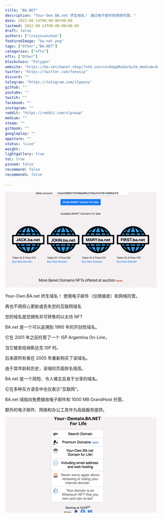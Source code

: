```yaml
---
title: "BA.NET"
description: "Your-Own.BA.net 终生域名！ 通过电子邮件和网络托管。"
date: 2022-08-14T00:00:00+08:00
lastmod: 2022-08-14T00:00:00+08:00
draft: false
authors: ["crazyxuanshao"]
featuredImage: "ba-net.png"
tags: ["Other","BA.NET"]
categories: ["nfts"]
nfts: ["Other"]
blockchain: "Polygon"
website: "https://ba.net/banet-shop/?utm_source=DappRadar&utm_medium=deeplink&utm_campaign=visit-website"
twitter: "https://twitter.com/fonosip"
discord: ""
telegram: "https://telegram.com/slppony"
github: ""
youtube: ""
twitch: ""
facebook: ""
instagram: ""
reddit: "https://reddit.com/slpswap"
medium: ""
steam: ""
gitbook: ""
googleplay: ""
appstore: ""
status: "Live"
weight: 
lightgallery: true
toc: true
pinned: false
recommend: false
recommend1: false

---
```


![dsa](dsa.png)

<p>Your-Own.BA.net 终生域名！ 使用电子邮件（仅限接收）和网络托管。</p>
<p>再也不用担心更新或丢失您的互联网域名</p>
<p>您的域名是您拥有并可转售的以太坊 NFT</p>
<p>BA.net 是一个可以追溯到 1995 年的开创性域名。</p>
<p>它在 2001 年之前托管了一个 ISP Argentina On-Line，</p>
<p>当它被卖给纳斯达克 ISP 时。</p>
<p>后来原所有者在 2005 年重新购买了该域名。</p>
<p>由于其年龄和历史，该域的页面排名很高。</p>
<p>BA.net 是一个简短、令人难忘且易于分享的域名。</p>
<p>它在多种东方语言中也仅表示“互联网”。</p>
<p>BA.net 域指向免费接收电子邮件和 1000 MB GrandHost 托管。</p>
<p>额外的电子邮件、网络和办公工具作为高级服务提供。</p>

![dsidhbn](dsidhbn.png)
